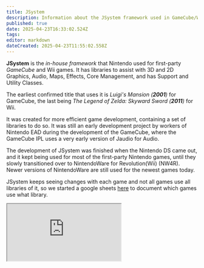```yaml
---
title: JSystem
description: Information about the JSystem framework used in GameCube/Wii games
published: true
date: 2025-04-23T16:33:02.524Z
tags: 
editor: markdown
dateCreated: 2025-04-23T11:55:02.558Z
---
```


**JSystem** is the *in-house framework* that Nintendo used for first-party *GameCube* and Wii games. It has libraries to assist with 3D and 2D Graphics, Audio, Maps, Effects, Core Management, and has Support and Utility Classes.


The earliest confirmed title that uses it is *Luigi's Mansion (**2001**)* for GameCube, the last being *The Legend of Zelda: Skyward Sword (**2011**)* for Wii.

It was created for more efficient game development, containing a set of libraries to do so. It was still an early development project by workers of Nintendo EAD during the development of the GameCube, where the GameCube IPL uses a very early version of Jaudio for Audio.

The development of JSystem was finished when the Nintendo DS came out, and it kept being used for most of the first-party Nintendo games, until they slowly transitioned over to NintendoWare for Revolution(Wii) (NW4R). Newer versions of NintendoWare are still used for the newest games today.

JSystem keeps seeing changes with each game and not all games use all libraries of it, so we started a google sheets [here](https://docs.google.com/spreadsheets/d/1nqnZ0fd5eNJDafX8mzb3votSVnb3J4PHhqE7YIdVTzg/edit?pli=1&gid=0#gid=0) to document which games use what library.

<iframe src="https://docs.google.com/spreadsheets/d/e/2PACX-1vRAEOqmuv96s3kemhYDySA26kfm8JgPLlBxqj41Jd_smX82uAWoiKboebicWWUZOpgp6cHX9eE8u5f0/pubhtml?widget=true&amp;headers=false"></iframe>
